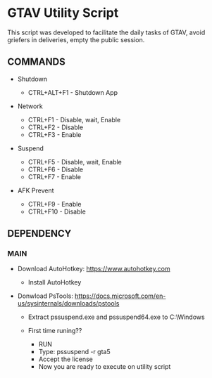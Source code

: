 # GTAV Utility Script

This script was developed to facilitate the daily tasks of GTAV, avoid griefers in deliveries, empty the public session.

## COMMANDS

- Shutdown 
  - CTRL+ALT+F1 - Shutdown App

- Network
  - CTRL+F1 - Disable, wait, Enable
  - CTRL+F2 - Disable
  - CTRL+F3 - Enable

- Suspend
  - CTRL+F5 - Disable, wait, Enable
  - CTRL+F6 - Disable
  - CTRL+F7 - Enable

- AFK Prevent
  - CTRL+F9 - Enable
  - CTRL+F10 - Disable

## DEPENDENCY
### MAIN
- Download AutoHotkey: https://www.autohotkey.com
  - Install AutoHotkey

- Donwload PsTools: https://docs.microsoft.com/en-us/sysinternals/downloads/pstools
  - Extract pssuspend.exe and pssuspend64.exe to C:\Windows
  
  - First time runing?? 
    - RUN
    - Type: pssuspend -r gta5
    - Accept the license
    - Now you are ready to execute on utility script
